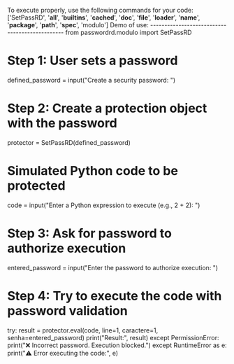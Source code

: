 To execute properly, use the following commands for your code:
['SetPassRD', '__all__', '__builtins__', '__cached__', '__doc__', '__file__', '__loader__', '__name__', '__package__', '__path__', '__spec__', 'modulo']
Demo of use:
*-----------------------------------------------*
from passwordrd.modulo import SetPassRD

# Step 1: User sets a password
defined_password = input("Create a security password: ")

# Step 2: Create a protection object with the password
protector = SetPassRD(defined_password)

# Simulated Python code to be protected
code = input("Enter a Python expression to execute (e.g., 2 + 2): ")

# Step 3: Ask for password to authorize execution
entered_password = input("Enter the password to authorize execution: ")

# Step 4: Try to execute the code with password validation
try:
    result = protector.eval(code, line=1, caractere=1, senha=entered_password)
    print("Result:", result)
except PermissionError:
    print("❌ Incorrect password. Execution blocked.")
except RuntimeError as e:
    print("⚠️ Error executing the code:", e)


